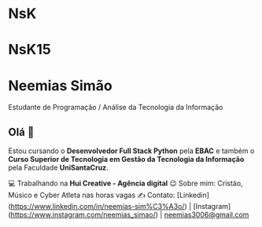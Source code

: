 # NsK

# NsK15

# Neemias Simão

Estudante de Programação / Análise da Tecnologia da Informação


## **Olá** 👋

Estou cursando o **Desenvolvedor Full Stack Python** pela **EBAC** e também o **Curso Superior de Tecnologia em Gestão da Tecnologia da Informação** pela Faculdade **UniSantaCruz**.

💻 Trabalhando na **Hui Creative - Agência digital**
😉 Sobre mim: Cristão, Músico e Cyber Atleta nas horas vagas
✍️ Contato: [Linkedin] (https://www.linkedin.com/in/neemias-sim%C3%A3o/) | [Instagram] (https://www.instagram.com/neemias_simao/) | <neemias3006@gmail.com>

